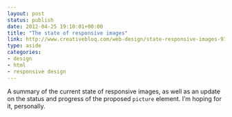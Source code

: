 ```yaml
---
layout: post
status: publish
date: 2012-04-25 19:10:01+00:00
title: "The state of responsive images"
link: http://www.creativebloq.com/web-design/state-responsive-images-9134567
type: aside
categories:
- design
- html
- responsive design
---
```

A summary of the current state of responsive images, as well as an update on the status and progress of the proposed `picture` element. I’m hoping for it, personally.